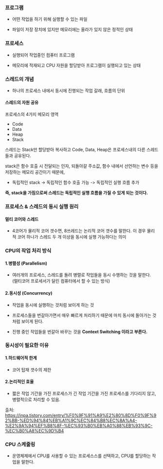 ### 프로그램	

- 어떤 작업을 하기 위해 실행할 수 있는 파일	

- 파일이 저장 장치에 있지만 메모리에는 올라가 있지 않은 정적인 상태	


### 프로세스 

- 실행되어 작업중인 컴퓨터 프로그램

- 메모리에 적재되고 CPU 자원을 할당받아 프로그램이 실행되고 있는 상태

### 스레드의 개념
- 하나의 프로세스 내에서 동시에 진행되는 작업 갈래, 흐름의 단위 

#### 스레드의 자원 공유

프로세스의 4가지 메모리 영역
- Code
- Data
- Heap
- Stack

스레드는 Stack만 할당받아 복사하고 Code, Data, Heap은 프로세스내의 다른 스레드들과 공유된다.

 stack은 함수 호출 시 전달되는 인자, 되돌아갈 주소값, 함수 내에서 선언하는 변수 등을 저장하는 메모리 공간이기 때문에, </br>
 
- 독립적인 stack -> 독립적인 함수 호출 가능 -> 독립적인 실행 흐름 추가 
 
**즉, stack을 가짐으로써 스레드는 독립적인 실행 흐름을 가질 수 있게 되는 것이다.** 

### 프로세스 & 스레드의 동시 실행 원리

#### 멀티 코어와 스레드

- 4코어가 물리적 코어 갯수면, 8쓰레드는 논리적 코어 갯수를 말한다. 이 경우 물리적 코어 하나가 스레드 두 개 이상을 동시에 실행 가능하다는 의미
 

### CPU의 작업 처리 방식
 
 
#### 1.병렬성 (Parallelism)

- 여러개의 프로세스, 스레드를 돌려 병렬로 작업들을 동시 수행하는 것을 말한다. </br>
  (멀티코어 프로세서가 달린 컴퓨터에서 할 수 있는 방식)
 

#### 2.동시성 (Concurrency)

- 작업을 동시에 실행하는 것처럼 보이게 하는 것

- 프로세스들을 번갈아가면서 매우 빠르게 처리하기 때문에 마치 동시에 돌아가는 것처럼 보이게 된다.
 
- 진행 중인 작업들을 번갈아 바꾸는 것을 **Context Switching 이라고 부른다.**
 

### 동시성이 필요한 이유

#### 1.하드웨어적 한계
- 코어 탑재 갯수의 제한

#### 2.논리적인 효율
 - 짧은 작업 기간을 가진 프로세스가 긴 작업 기간을 가진 프로세스를 기다리지 않고, 병렬적으로 처리할 수 있음.


 출처: https://inpa.tistory.com/entry/%F0%9F%91%A9%E2%80%8D%F0%9F%92%BB-%ED%94%84%EB%A1%9C%EC%84%B8%EC%8A%A4-%E2%9A%94%EF%B8%8F-%EC%93%B0%EB%A0%88%EB%93%9C-%EC%B0%A8%EC%9D%B4
 
 ### CPU 스케줄링
 - 운영체제에서 CPU를 사용할 수 있는 프로세스스를 선택하고, CPU를 할당하는 작업을 말한다. 



